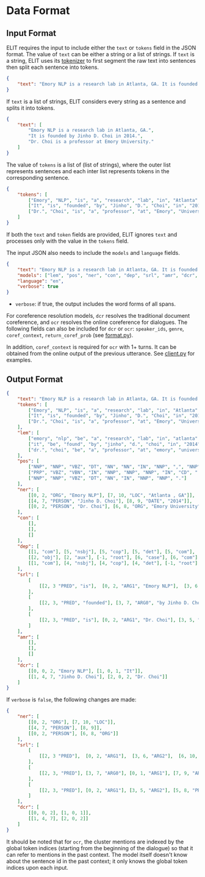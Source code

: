 # Data Format

## Input Format

ELIT requires the input to include either the `text` or `tokens` field in the JSON format.
The value of `text` can be either a string or a list of strings.
If `text` is a string, ELIT uses its [tokenizer](tokenization.md) to first segment the raw text into sentences then split each sentence into tokens.


```json
{
    "text": "Emory NLP is a research lab in Atlanta, GA. It is founded by Jinho D. Choi in 2014. Dr. Choi is a professor at Emory University."
}
```

If `text` is a list of strings, ELIT considers every string as a sentence and splits it into tokens.

```json
{
    "text": [
        "Emory NLP is a research lab in Atlanta, GA.",
        "It is founded by Jinho D. Choi in 2014.",
        "Dr. Choi is a professor at Emory University."
    ]
}
```

The value of `tokens` is a list of (list of strings), where the outer list represents sentences and each inter list represents tokens in the corresponding sentence.

```json
{
    "tokens": [
        ["Emory", "NLP", "is", "a", "research", "lab", "in", "Atlanta", ",", "GA", "."],
        ["It", "is", "founded", "by", "Jinho", "D.", "Choi", "in", "2014", "."],
        ["Dr.", "Choi", "is", "a", "professor", "at", "Emory", "University", "."]
    ]
}
```

If both the `text` and `token` fields are provided, ELIT ignores `text` and processes only with the value in the `tokens` field.

The input JSON also needs to include the `models` and `language` fields.

```json
{
    "text": "Emory NLP is a research lab in Atlanta, GA. It is founded by Jinho D. Choi in 2014. Dr. Choi is a professor at Emory University.",
    "models": ["lem", "pos", "ner", "con", "dep", "srl", "amr", "dcr", "ocr"],
    "language": "en",
    "verbose": true
}
```

* `verbose`: if true, the output includes the word forms of all spans.

For coreference resolution models, `dcr` resolves the traditional document coreference, and `ocr` resolves the online coreference for dialogues. The following fields can also be included for `dcr` or `ocr`: `speaker_ids`, `genre`, `coref_context`, `return_coref_prob` (see [format.py](elit/server/format.py)). 

In addition, `coref_context` is required for `ocr` with 1+ turns. It can be obtained from the online output of the previous utterance. See [client.py](elit/client.py) for examples.

## Output Format

```json
{
    "text": "Emory NLP is a research lab in Atlanta, GA. It is founded by Jinho D. Choi in 2014. Dr. Choi is a professor at Emory University.",
    "tokens": [
        ["Emory", "NLP", "is", "a", "research", "lab", "in", "Atlanta", ",", "GA", "."],
        ["It", "is", "founded", "by", "Jinho", "D.", "Choi", "in", "2014", "."],
        ["Dr.", "Choi", "is", "a", "professor", "at", "Emory", "University", "."]
    ],
    "lem": [
        ["emory", "nlp", "be", "a", "research", "lab", "in", "atlanta", ",", "ga", "."],
        ["it", "be", "found", "by", "jinho", "d.", "choi", "in", "2014", "."],
        ["dr.", "choi", "be", "a", "professor", "at", "emory", "university", "."]
    ],
    "pos": [
        ["NNP", "NNP", "VBZ", "DT", "NN", "NN", "IN", "NNP", ",", "NNP", "."],
        ["PRP", "VBZ", "VBN", "IN", "NNP", "NNP", "NNP", "IN", "CD", "."],
        ["NNP", "NNP", "VBZ", "DT", "NN", "IN", "NNP", "NNP", "."]
    ],
    "ner": [
        [[0, 2, "ORG", "Emory NLP"], [7, 10, "LOC", "Atlanta , GA"]],
        [[4, 7, "PERSON", "Jinho D. Choi"], [8, 9, "DATE", "2014"]],
        [[0, 2, "PERSON", "Dr. Choi"], [6, 8, "ORG", "Emory University"]]
    ],
    "con": [
        [],
        [],
        []
    ],
    "dep": [
        [[1, "com"], [5, "nsbj"], [5, "cop"], [5, "det"], [5, "com"], [-1, "root"], [7, "case"], [5, "ppmod"], [7, "p"], [7, "appo"], [5, "p"]],
        [[2, "obj"], [2, "aux"], [-1, "root"], [6, "case"], [6, "com"], [6, "com"], [2, "nsbj"], [8, "case"], [2, "ppmod"], [2, "p"]],
        [[1, "com"], [4, "nsbj"], [4, "cop"], [4, "det"], [-1, "root"], [7, "case"],  [7, "com"], [4, "ppmod"], [4, "p"]]
    ],
    "srl": [
        [
            [[2, 3 "PRED", "is"],  [0, 2, "ARG1", "Emory NLP"],  [3, 6, "ARG2", "a research lab"],  [6, 10, "ARGM-LOC", "in Atlanta , GA"]]
        ],
        [
            [[2, 3, "PRED", "founded"], [3, 7, "ARG0", "by Jinho D. Choi"], [0, 1, "ARG1", "It"], [7, 9, "ARGM-TMP", "in 2014"]]
        ],
        [
            [[2, 3, "PRED", "is"], [0, 2, "ARG1", "Dr. Choi"], [3, 5, "ARG2", "a professor"], [5, 8, "PRED", "at Emory University"]]
        ]
    ],
    "amr": [
        [],
        [],
        []
    ],
    "dcr": [
        [[0, 0, 2, "Emory NLP"], [1, 0, 1, "It"]],
        [[1, 4, 7, "Jinho D. Choi"], [2, 0, 2, "Dr. Choi"]]
    ]
}
```

If  `verbose` is `false`, the following changes are made:

```json
{
    "ner": [
        [[0, 2, "ORG"], [7, 10, "LOC"]],
        [[4, 7, "PERSON"], [8, 9]],
        [[0, 2, "PERSON"], [6, 8, "ORG"]]
    ],
    "srl": [
        [
            [[2, 3 "PRED"],  [0, 2, "ARG1"],  [3, 6, "ARG2"],  [6, 10, "ARGM-LOC"]]
        ],
        [
            [[2, 3, "PRED"], [3, 7, "ARG0"], [0, 1, "ARG1"], [7, 9, "ARGM-TMP"]]
        ],
        [
            [[2, 3, "PRED"], [0, 2, "ARG1"], [3, 5, "ARG2"], [5, 8, "PRED"]]
        ]
    ],
    "dcr": [
        [[0, 0, 2], [1, 0, 1]],
        [[1, 4, 7], [2, 0, 2]]
    ]
}
```

It should be noted that for `ocr`, the cluster mentions are indexed by the global token indices (starting from the beginning of the dialogue) so that it can refer to mentions in the past context. The model itself doesn't know about the sentence id in the past context; it only knows the global token indices upon each input.
